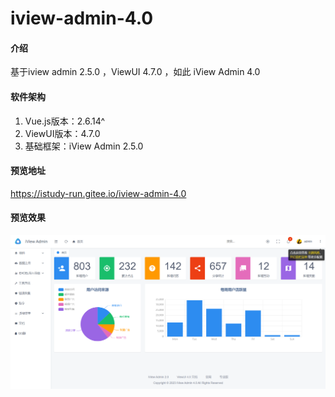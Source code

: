 # iview-admin-4.0

#### 介绍
基于iview admin 2.5.0 ，ViewUI 4.7.0 ，如此 iView Admin 4.0

#### 软件架构

1.  Vue.js版本：2.6.14^
2.  ViewUI版本：4.7.0
3.  基础框架：iView Admin 2.5.0 

#### 预览地址
 https://istudy-run.gitee.io/iview-admin-4.0


#### 预览效果
![输入图片说明](preview.png)